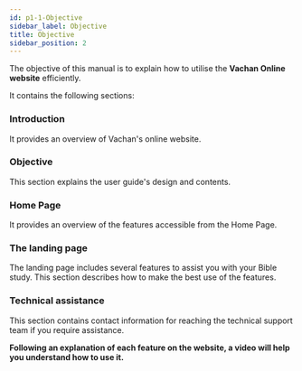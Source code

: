 ```yaml
---
id: p1-1-Objective
sidebar_label: Objective
title: Objective
sidebar_position: 2
---
```

The objective of this manual is to explain how to utilise the **Vachan Online website** efficiently.

It contains the following sections:

### Introduction ###
It provides an overview of Vachan's online website.

### Objective ###
This section explains the user guide's design and contents.

### Home Page ###
It provides an overview of the features accessible from the Home Page.

### The landing page ###
The landing page includes several features to assist you with your Bible study. This section describes how to make the best use of the features.

### Technical assistance ###
This section contains contact information for reaching the technical support team if you require assistance.

**Following an explanation of each feature on the website, a video will help you understand how to use it.**
